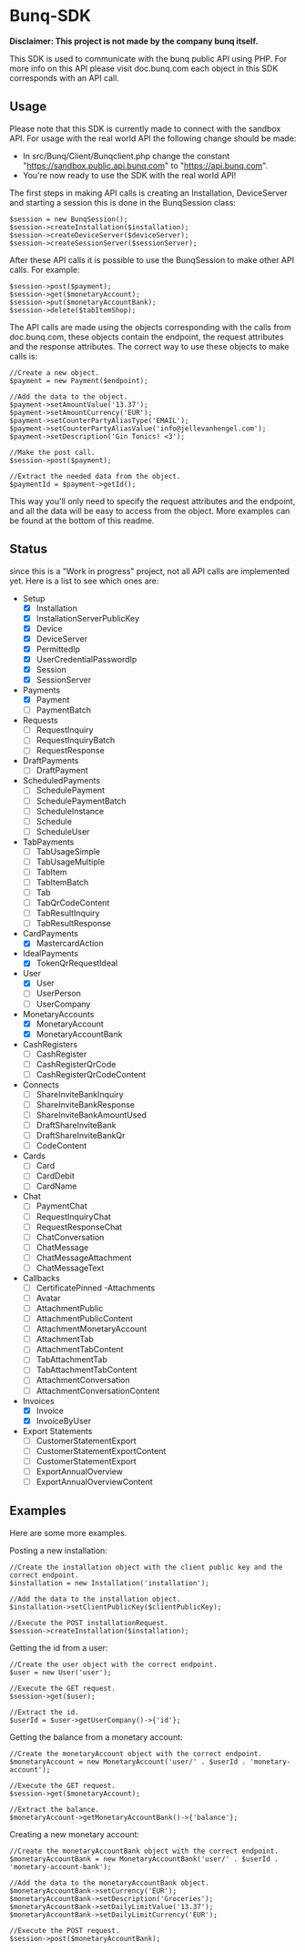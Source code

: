 # Bunq-SDK

**Disclaimer: This project is not made by the company bunq itself.**

This SDK is used to communicate with the bunq public API using PHP. For more info on this API please visit doc.bunq.com
each object in this SDK corresponds with an API call.

## Usage

Please note that this SDK is currently made to connect with the sandbox API. For usage with the real world API the following change should be made:

 - In src/Bunq/Client/Bunqclient.php change the constant "https://sandbox.public.api.bunq.com" to "https://api.bunq.com".
 - You're now ready to use the SDK with the real world API!

The first steps in making API calls is creating an Installation, DeviceServer and starting a session this is done in the BunqSession class:

    $session = new BunqSession();
    $session->createInstallation($installation);
    $session->createDeviceServer($deviceServer);
    $session->createSessionServer($sessionServer);
    
After these API calls it is possible to use the BunqSession to make other API calls. For example:
    
    $session->post($payment);
    $session->get($monetaryAccount);
    $session->put($monetaryAccountBank);
    $session->delete($tabItemShop);
    
The API calls are made using the objects corresponding with the calls from doc.bunq.com, these objects contain the endpoint, the request attributes and the response attributes.
The correct way to use these objects to make calls is:
    
    //Create a new object.
    $payment = new Payment($endpoint);
    
    //Add the data to the object. 
    $payment->setAmountValue('13.37');
    $payment->setAmountCurrency('EUR');
    $payment->setCounterPartyAliasType('EMAIL');
    $payment->setCounterPartyAliasValue('info@jellevanhengel.com');
    $payment->setDescription('Gin Tonics! <3');
    
    //Make the post call.
    $session->post($payment);
    
    //Extract the needed data from the object.
    $paymentId = $payment->getId();
    
This way you'll only need to specify the request attributes and the endpoint, and all the data will be easy to access from the object. More examples can be found at the bottom of this readme.


## Status

since this is a "Work in progress" project, not all API calls are implemented yet.
Here is a list to see which ones are:

- Setup
	- [X] Installation
	- [X] InstallationServerPublicKey
	- [X] Device
	- [X] DeviceServer
	- [X] PermittedIp
	- [X] UserCredentialPasswordIp
	- [X] Session
	- [X] SessionServer
- Payments
    - [X] Payment
    - [ ] PaymentBatch
- Requests
    - [ ] RequestInquiry
    - [ ] RequestInquiryBatch
    - [ ] RequestResponse
- DraftPayments
    - [ ] DraftPayment
- ScheduledPayments
    - [ ] SchedulePayment
    - [ ] SchedulePaymentBatch
    - [ ] ScheduleInstance
    - [ ] Schedule
    - [ ] ScheduleUser
- TabPayments
    - [ ] TabUsageSimple
    - [ ] TabUsageMultiple
    - [ ] TabItem
    - [ ] TabItemBatch
    - [ ] Tab
    - [ ] TabQrCodeContent
    - [ ] TabResultInquiry
    - [ ] TabResultResponse
- CardPayments
    - [X] MastercardAction
- IdealPayments
    - [X] TokenQrRequestIdeal
- User
    - [X] User
    - [ ] UserPerson
    - [ ] UserCompany
- MonetaryAccounts
    - [X] MonetaryAccount
    - [X] MonetaryAccountBank
- CashRegisters
    - [ ] CashRegister
    - [ ] CashRegisterQrCode
    - [ ] CashRegisterQrCodeContent
- Connects
    - [ ] ShareInviteBankInquiry
    - [ ] ShareInviteBankResponse
    - [ ] ShareInviteBankAmountUsed
    - [ ] DraftShareInviteBank
    - [ ] DraftShareInviteBankQr
    - [ ] CodeContent
- Cards
    - [ ] Card
    - [ ] CardDebit
    - [ ] CardName
- Chat
    - [ ] PaymentChat
    - [ ] RequestInquiryChat
    - [ ] RequestResponseChat
    - [ ] ChatConversation
    - [ ] ChatMessage
    - [ ] ChatMessageAttachment
    - [ ] ChatMessageText
- Callbacks
    - [ ] CertificatePinned
-Attachments
    - [ ] Avatar
    - [ ] AttachmentPublic
    - [ ] AttachmentPublicContent
    - [ ] AttachmentMonetaryAccount
    - [ ] AttachmentTab
    - [ ] AttachmentTabContent
    - [ ] TabAttachmentTab
    - [ ] TabAttachmentTabContent
    - [ ] AttachmentConversation
    - [ ] AttachmentConversationContent
- Invoices
    - [X] Invoice
    - [X] InvoiceByUser
- Export Statements
    - [ ] CustomerStatementExport
    - [ ] CustomerStatementExportContent
    - [ ] CustomerStatementExport
    - [ ] ExportAnnualOverview
    - [ ] ExportAnnualOverviewContent
    
## Examples

Here are some more examples.

Posting a new installation:

    //Create the installation object with the client public key and the correct endpoint.
    $installation = new Installation('installation');
    
    //Add the data to the installation object.
    $installation->setClientPublicKey($clientPublicKey);
    
    //Execute the POST installationRequest.
    $session->createInstallation($installation);

Getting the id from a user:
    
    //Create the user object with the correct endpoint.
    $user = new User('user');
    
    //Execute the GET request.
    $session->get($user);
    
    //Extract the id.
    $userId = $user->getUserCompany()->{'id'};
    
Getting the balance from a monetary account:

    //Create the monetaryAccount object with the correct endpoint.
    $monetaryAccount = new MonetaryAccount('user/' . $userId . 'monetary-account');
    
    //Execute the GET request.
    $session->get($monetaryAccount);
    
    //Extract the balance.
    $monetaryAccount->getMonetaryAccountBank()->{'balance'};
    
Creating a new monetary account:
    
    //Create the monetaryAccountBank object with the correct endpoint.
    $monetaryAccountBank = new MonetaryAccountBank('user/' . $userId . 'monetary-account-bank');
    
    //Add the data to the monetaryAccountBank object.
    $monetaryAccountBank->setCurrency('EUR');
    $monetaryAccountBank->setDescription('Groceries');
    $monetaryAccountBank->setDailyLimitValue('13.37');
    $monetaryAccountBank->setDailyLimitCurrency('EUR');
    
    //Execute the POST request.
    $session->post($monetaryAccountBank);
  